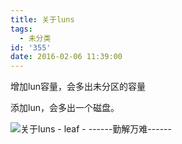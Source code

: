 ```yaml
---
title: 关于luns
tags:
  - 未分类
id: '355'
date: 2016-02-06 11:39:00
---
```


增加lun容量，会多出未分区的容量

添加lun，会多出一个磁盘。

![关于luns - leaf - ------勤解万难------](http://img0.ph.126.net/bdXEHrn7VrPLkCAF2A-Xqw==/6598219855878877965.png "关于luns - leaf - ------勤解万难------")
